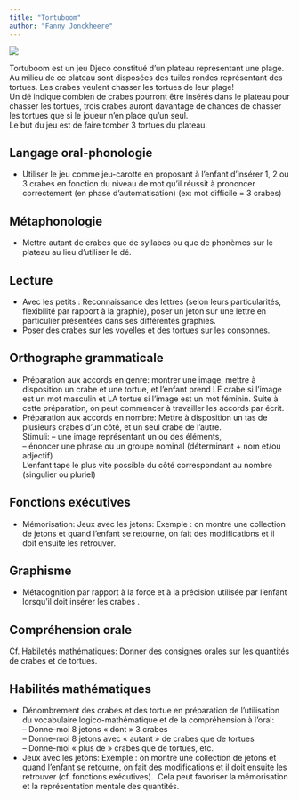 ```yaml
---
title: "Tortuboom"
author: "Fanny Jonckheere"
---
```


![](/images/61unP8tIQ5L._AC_SL1500_-e1604323007223.jpg)

Tortuboom est un jeu Djeco constitué d’un plateau représentant une plage. Au milieu de ce plateau sont disposées des tuiles rondes représentant des tortues. Les crabes veulent chasser les tortues de leur plage!  
Un dé indique combien de crabes pourront être insérés dans le plateau pour chasser les tortues, trois crabes auront davantage de chances de chasser les tortues que si le joueur n’en place qu’un seul.  
Le but du jeu est de faire tomber 3 tortues du plateau.

## Langage oral-phonologie

*   Utiliser le jeu comme jeu-carotte en proposant à l’enfant d’insérer 1, 2 ou 3 crabes en fonction du niveau de mot qu’il réussit à prononcer correctement (en phase d’automatisation) (ex: mot difficile = 3 crabes)

## Métaphonologie

*   Mettre autant de crabes que de syllabes ou que de phonèmes sur le plateau au lieu d’utiliser le dé.

## Lecture

*   Avec les petits : Reconnaissance des lettres (selon leurs particularités, flexibilité par rapport à la graphie), poser un jeton sur une lettre en particulier présentées dans ses différentes graphies.
*   Poser des crabes sur les voyelles et des tortues sur les consonnes.

## Orthographe grammaticale

*   Préparation aux accords en genre: montrer une image, mettre à disposition un crabe et une tortue, et l’enfant prend LE crabe si l’image est un mot masculin et LA tortue si l’image est un mot féminin. Suite à cette préparation, on peut commencer à travailler les accords par écrit.
*   Préparation aux accords en nombre: Mettre à disposition un tas de plusieurs crabes d’un côté, et un seul crabe de l’autre.  
    Stimuli: – une image représentant un ou des éléments,  
    – énoncer une phrase ou un groupe nominal (déterminant + nom et/ou adjectif)  
    L’enfant tape le plus vite possible du côté correspondant au nombre (singulier ou pluriel)

## Fonctions exécutives

*   Mémorisation: Jeux avec les jetons: Exemple : on montre une collection de jetons et quand l’enfant se retourne, on fait des modifications et il doit ensuite les retrouver.

## Graphisme

*   Métacognition par rapport à la force et à la précision utilisée par l’enfant lorsqu’il doit insérer les crabes .

## Compréhension orale

Cf. Habiletés mathématiques: Donner des consignes orales sur les quantités de crabes et de tortues.

## Habilités mathématiques

*   Dénombrement des crabes et des tortue en préparation de l’utilisation du vocabulaire logico-mathématique et de la compréhension à l’oral:  
    – Donne-moi 8 jetons « dont » 3 crabes  
    – Donne-moi 8 jetons avec « autant » de crabes que de tortues  
    – Donne-moi « plus de » crabes que de tortues, etc.
*   Jeux avec les jetons: Exemple : on montre une collection de jetons et quand l’enfant se retourne, on fait des modifications et il doit ensuite les retrouver (cf. fonctions exécutives).  Cela peut favoriser la mémorisation et la représentation mentale des quantités.